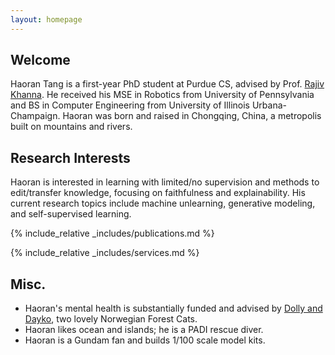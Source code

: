 ```yaml
---
layout: homepage
---
```


## Welcome

Haoran Tang is a first-year PhD student at Purdue CS, advised by Prof. [Rajiv Khanna](https://rjvak7.github.io/). He received his MSE in Robotics from University of Pennsylvania and BS in Computer Engineering from University of Illinois Urbana-Champaign. Haoran was born and raised in Chongqing, China, a metropolis built on mountains and rivers.

## Research Interests

Haoran is interested in learning with limited/no supervision and methods to edit/transfer knowledge, focusing on faithfulness and explainability. His current research topics include machine unlearning, generative modeling, and self-supervised learning.

{% include_relative _includes/publications.md %}

{% include_relative _includes/services.md %}

## Misc.

- Haoran's mental health is substantially funded and advised by [Dolly and Dayko](./dollydayko.md), two lovely Norwegian Forest Cats.
- Haoran likes ocean and islands; he is a PADI rescue diver.
- Haoran is a Gundam fan and builds 1/100 scale model kits.
